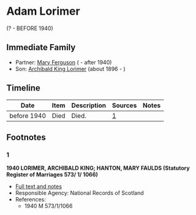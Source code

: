 ﻿---
layout: person
subject_key: i89082174
permalink: /people/i89082174
---

# Adam Lorimer
(? - BEFORE 1940)

## Immediate Family

* Partner: [Mary Ferguson](./@12092730@-mary-ferguson-b-d1940.md) ( - after 1940)
* Son: [Archibald King Lorimer](./@37201190@-archibald-king-lorimer-b1896-d.md) (about 1896 - )

## Timeline

Date | Item | Description | Sources | Notes
---|---|---|---|---
before 1940 | Died | Died. | [1](#1) | 

## Footnotes

### 1

**1940 LORIMER, ARCHIBALD KING; HANTON, MARY FAULDS (Statutory Register of Marriages 573/ 1/ 1066)**

* [Full text and notes](../sources/@31255262@-1940-lorimer,-archibald-king;-hanton,-mary-faulds-statutory-register-of-marriages-573-1-1066-.md)
* Responsible Agency: National Records of Scotland
* References: 
  * 1940 M 573/1/1066

